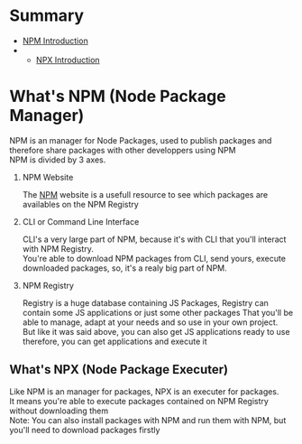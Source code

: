 # Summary

- <a href='#npm-introduction'>NPM Introduction</a>
- - <a href='#npx-introduction'>NPX Introduction</a>

# What's NPM (Node Package Manager) <a id='npm-introduction'></a>

NPM is an manager for Node Packages, used to publish packages and therefore share packages with other developpers using NPM<br>
NPM is divided by 3 axes.

1. NPM Website
    
    The [NPM](https://www.npmjs.com/) website is a usefull resource to see which packages are availables on the NPM Registry

2. CLI or Command Line Interface

    CLI's a very large part of NPM, because it's with CLI that you'll interact with NPM Registry.<br>
    You're able to download NPM packages from CLI, send yours, execute downloaded packages, so, it's a realy big part
    of NPM.

3. NPM Registry

    Registry is a huge database containing JS Packages, Registry can contain some JS applications or just some other packages
    That you'll be able to manage, adapt at your needs and so use in your own project.<br>
    But like it was said above, you can also get JS applications ready to use therefore, you can get applications and execute it

## What's NPX (Node Package Executer) <a id='npx-introduction'></a>

Like NPM is an manager for packages, NPX is an executer for packages.<br>
It means you're able to execute packages contained on NPM Registry without downloading them<br>
Note: You can also install packages with NPM and run them with NPM, but you'll need to download packages firstly

<br>